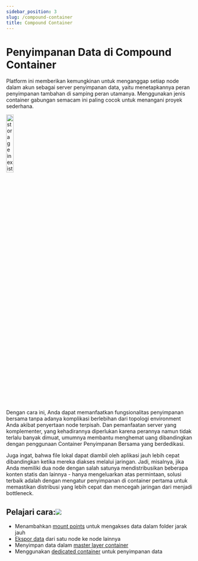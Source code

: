 ```yaml
---
sidebar_position: 3
slug: /compound-container
title: Compound Container
---
```


# Penyimpanan Data di Compound Container

Platform ini memberikan kemungkinan untuk menganggap setiap node dalam akun sebagai server penyimpanan data, yaitu menetapkannya peran penyimpanan tambahan di samping peran utamanya. Menggunakan jenis container gabungan semacam ini paling cocok untuk menangani proyek sederhana.

<img src="https://assets.dewacloud.com/dewacloud-docs/data-storage/use-case/compound-container/01-storage-in-existing-node.png" alt="storage in existing node" width="20%"/>

Dengan cara ini, Anda dapat memanfaatkan fungsionalitas penyimpanan bersama tanpa adanya komplikasi berlebihan dari topologi environment Anda akibat penyertaan node terpisah. Dan pemanfaatan server yang komplementer, yang kehadirannya diperlukan karena perannya namun tidak terlalu banyak dimuat, umumnya membantu menghemat uang dibandingkan dengan penggunaan Container Penyimpanan Bersama yang berdedikasi.

Juga ingat, bahwa file lokal dapat diambil oleh aplikasi jauh lebih cepat dibandingkan ketika mereka diakses melalui jaringan. Jadi, misalnya, jika Anda memiliki dua node dengan salah satunya mendistribusikan beberapa konten statis dan lainnya - hanya mengeluarkan atas permintaan, solusi terbaik adalah dengan mengatur penyimpanan di container pertama untuk memastikan distribusi yang lebih cepat dan mencegah jaringan dari menjadi bottleneck.

## Pelajari cara:[![](#)](<https://docs.dewacloud.com/docs/compound-container-storage/#learn-how-to>)

  * Menambahkan [mount points](<https://docs.dewacloud.com/docs/mount-points/>) untuk mengakses data dalam folder jarak jauh
  * [Ekspor data](<https://docs.dewacloud.com/docs/storage-exports/>) dari satu node ke node lainnya
  * Menyimpan data dalam [master layer container](<https://docs.dewacloud.com/docs/master-container-storage/>)
  * Menggunakan [dedicated container](<https://docs.dewacloud.com/docs/dedicated-storage/>) untuk penyimpanan data
